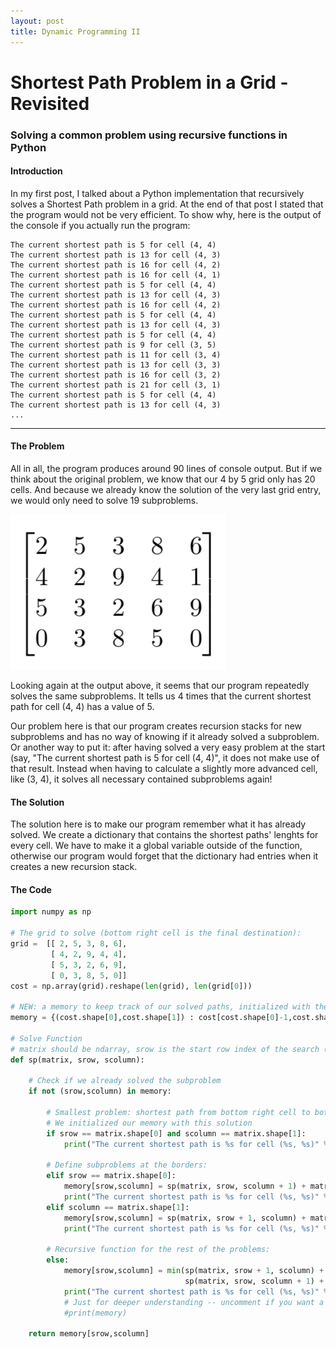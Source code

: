 ```yaml
---
layout: post
title: Dynamic Programming II
---
```


# Shortest Path Problem in a Grid - Revisited
### Solving a common problem using recursive functions in Python
#### Introduction
In my first post, I talked about a Python implementation that recursively solves a Shortest Path problem in a grid. At the end of that post I stated that the program would not be very efficient. To show why, here is the output of the console if you actually run the program:

```
The current shortest path is 5 for cell (4, 4)
The current shortest path is 13 for cell (4, 3)
The current shortest path is 16 for cell (4, 2)
The current shortest path is 16 for cell (4, 1)
The current shortest path is 5 for cell (4, 4)
The current shortest path is 13 for cell (4, 3)
The current shortest path is 16 for cell (4, 2)
The current shortest path is 5 for cell (4, 4)
The current shortest path is 13 for cell (4, 3)
The current shortest path is 5 for cell (4, 4)
The current shortest path is 9 for cell (3, 5)
The current shortest path is 11 for cell (3, 4)
The current shortest path is 13 for cell (3, 3)
The current shortest path is 16 for cell (3, 2)
The current shortest path is 21 for cell (3, 1)
The current shortest path is 5 for cell (4, 4)
The current shortest path is 13 for cell (4, 3)
...
```
___
#### The Problem
All in all, the program produces around 90 lines of console output. But if we think about the original problem, we know that our 4 by 5 grid only has 20 cells. And because we already know the solution of the very last grid entry, we would only need to solve 19 subproblems.

![Cost-Matrix](/images/Cost-Matrix.png "Cost-Matrix")

Looking again at the output above, it seems that our program repeatedly solves the same subproblems. It tells us 4 times that the current shortest path for cell (4, 4) has a value of 5. 

Our problem here is that our program creates recursion stacks for new subproblems and has no way of knowing if it already solved a subproblem. Or another way to put it: after having solved a very easy problem at the start (say, "The current shortest path is 5 for cell (4, 4)", it does not make use of that result. Instead when having to calculate a slightly more advanced cell, like (3, 4), it solves all necessary contained subproblems again!
#### The Solution
The solution here is to make our program remember what it has already solved. We create a dictionary that contains the shortest paths' lenghts for every cell. We have to make it a global variable outside of the function, otherwise our program would forget that the dictionary had entries when it creates a new recursion stack.
#### The Code
```python
import numpy as np

# The grid to solve (bottom right cell is the final destination):
grid =  [[ 2, 5, 3, 8, 6],
         [ 4, 2, 9, 4, 4],
         [ 5, 3, 2, 6, 9],
         [ 0, 3, 8, 5, 0]]
cost = np.array(grid).reshape(len(grid), len(grid[0]))

# NEW: a memory to keep track of our solved paths, initialized with the smallest subproblem
memory = {(cost.shape[0],cost.shape[1]) : cost[cost.shape[0]-1,cost.shape[1]-1]}

# Solve Function
# matrix should be ndarray, srow is the start row index of the search (int), scolumn is the respective column
def sp(matrix, srow, scolumn):

    # Check if we already solved the subproblem
    if not (srow,scolumn) in memory:
        
        # Smallest problem: shortest path from bottom right cell to bottom right cell is cost[bottom right cell].
        # We initialized our memory with this solution
        if srow == matrix.shape[0] and scolumn == matrix.shape[1]:
            print("The current shortest path is %s for cell (%s, %s)" % (memory[srow,scolumn], srow, scolumn))

        # Define subproblems at the borders:
        elif srow == matrix.shape[0]:
            memory[srow,scolumn] = sp(matrix, srow, scolumn + 1) + matrix[srow-1][scolumn-1]
            print("The current shortest path is %s for cell (%s, %s)" % (memory[srow,scolumn], srow, scolumn))
        elif scolumn == matrix.shape[1]:
            memory[srow,scolumn] = sp(matrix, srow + 1, scolumn) + matrix[srow-1][scolumn-1]
            print("The current shortest path is %s for cell (%s, %s)" % (memory[srow,scolumn], srow, scolumn))

        # Recursive function for the rest of the problems:
        else:
            memory[srow,scolumn] = min(sp(matrix, srow + 1, scolumn) + matrix[srow-1][scolumn-1],
                                       sp(matrix, srow, scolumn + 1) + matrix[srow-1][scolumn-1])
            print("The current shortest path is %s for cell (%s, %s)" % (memory[srow,scolumn], srow, scolumn))
            # Just for deeper understanding -- uncomment if you want a messy output:
            #print(memory)
            
    return memory[srow,scolumn]
```

